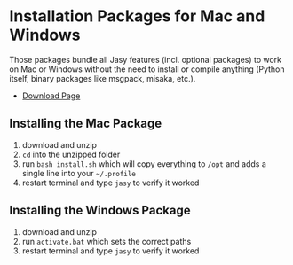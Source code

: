 # Installation Packages for Mac and Windows

Those packages bundle all Jasy features (incl. optional packages) to work on Mac or Windows without the need to install or compile anything (Python itself, binary packages like msgpack, misaka, etc.). 

* [Download Page](https://github.com/zynga/jasy/downloads)

## Installing the Mac Package

1. download and unzip 
2. `cd` into the unzipped folder
2. run `bash install.sh` which will copy everything to `/opt` and adds a single line into your `~/.profile`
3. restart terminal and type `jasy` to verify it worked 

## Installing the Windows Package

1. download and unzip 
2. run `activate.bat` which sets the correct paths
3. restart terminal and type `jasy` to verify it worked 